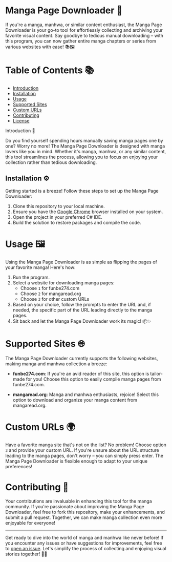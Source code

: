 # Manga Page Downloader 📖

If you're a manga, manhwa, or similar content enthusiast, the Manga Page Downloader is your go-to tool for effortlessly collecting and archiving your favorite visual content. Say goodbye to tedious manual downloading – with this program, you can now gather entire manga chapters or series from various websites with ease! 📚🖼️

# Table of Contents 📚

- [Introduction](#introduction)
- [Installation](#installation)
- [Usage](#usage)
- [Supported Sites](#supported-sites)
- [Custom URLs](#custom-urls)
- [Contributing](#contributing)
- [License](#license)

<a name="Introduction"></a> 
Introduction 👋

Do you find yourself spending hours manually saving manga pages one by one? Worry no more! The Manga Page Downloader is designed with manga lovers like you in mind. Whether it's manga, manhwa, or any similar content, this tool streamlines the process, allowing you to focus on enjoying your collection rather than tedious downloading.
<a name="Installation"></a> 
## Installation ⚙️

Getting started is a breeze! Follow these steps to set up the Manga Page Downloader:

1. Clone this repository to your local machine.
2. Ensure you have the [Google Chrome](https://www.google.com/chrome/) browser installed on your system.
3. Open the project in your preferred C# IDE.
4. Build the solution to restore packages and compile the code.
<a name="Usage"></a> 
# Usage 🖼️

Using the Manga Page Downloader is as simple as flipping the pages of your favorite manga! Here's how:

1. Run the program.
2. Select a website for downloading manga pages:
   - Choose `1` for funbe274.com
   - Choose `2` for mangaread.org
   - Choose `3` for other custom URLs
3. Based on your choice, follow the prompts to enter the URL and, if needed, the specific part of the URL leading directly to the manga pages.
4. Sit back and let the Manga Page Downloader work its magic! 📦✨
<a name="Supported Sites"></a> 
# Supported Sites 🌐

The Manga Page Downloader currently supports the following websites, making manga and manhwa collection a breeze:

- **funbe274.com**: If you're an avid reader of this site, this option is tailor-made for you! Choose this option to easily compile manga pages from funbe274.com.

- **mangaread.org**: Manga and manhwa enthusiasts, rejoice! Select this option to download and organize your manga content from mangaread.org.
<a name="Custom URLs"></a> 
# Custom URLs 🌍

Have a favorite manga site that's not on the list? No problem! Choose option `3` and provide your custom URL. If you're unsure about the URL structure leading to the manga pages, don't worry – you can simply press enter. The Manga Page Downloader is flexible enough to adapt to your unique preferences!
<a name="Contributing"></a> 
# Contributing 🤝

Your contributions are invaluable in enhancing this tool for the manga community. If you're passionate about improving the Manga Page Downloader, feel free to fork this repository, make your enhancements, and submit a pull request. Together, we can make manga collection even more enjoyable for everyone!

---

Get ready to dive into the world of manga and manhwa like never before! If you encounter any issues or have suggestions for improvements, feel free to [open an issue](https://github.com/yourusername/manga-page-downloader/issues). Let's simplify the process of collecting and enjoying visual stories together! 🌟📖
